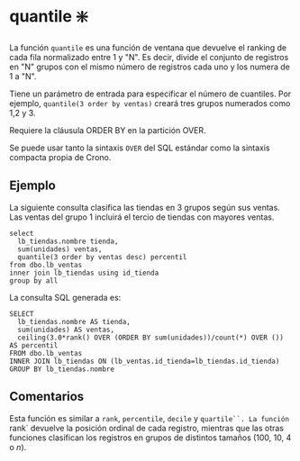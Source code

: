 ﻿---
SidebarGroup: "index-aggregation-functions"
Autogenerated: true
---

# quantile ❇️

La función `quantile` es una función de ventana que devuelve el ranking de cada fila normalizado entre 1 y "N". Es decir, divide el conjunto de registros en "N" grupos con el mismo número de registros cada uno y los numera de 1 a "N".

Tiene un parámetro de entrada para especificar el número de cuantiles. Por ejemplo, `quantile(3 order by ventas)` creará tres grupos numerados como 1,2 y 3.

Requiere la cláusula ORDER BY en la partición OVER.

Se puede usar tanto la sintaxis `OVER` del SQL estándar como la sintaxis compacta propia de Crono.

## Ejemplo

La siguiente consulta clasifica las tiendas en 3 grupos según sus ventas. Las ventas del grupo 1 incluirá el tercio de tiendas con mayores ventas.

```
select 
  lb_tiendas.nombre tienda,
  sum(unidades) ventas,
  quantile(3 order by ventas desc) percentil
from dbo.lb_ventas
inner join lb_tiendas using id_tienda
group by all
```

La consulta SQL generada es:

```
SELECT
  lb_tiendas.nombre AS tienda,
  sum(unidades) AS ventas,
  ceiling(3.0*rank() OVER (ORDER BY sum(unidades))/count(*) OVER ()) AS percentil
FROM dbo.lb_ventas
INNER JOIN lb_tiendas ON (lb_ventas.id_tienda=lb_tiendas.id_tienda)
GROUP BY lb_tiendas.nombre
```

## Comentarios

Esta función es similar a `rank`, `percentile`, `decile` y `quartile``. La función `rank` devuelve la posición ordinal de cada registro, mientras que las otras funciones clasifican los registros en grupos de distintos tamaños (100, 10, 4 o *n*).


